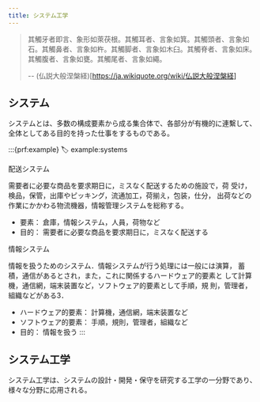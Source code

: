 ```yaml
---
title: システム工学
---
```


> 其觸牙者即言、象形如萊茯根。其觸耳者、言象如箕。其觸頭者、言象如石。其觸鼻者、言象如杵。其觸脚者、言象如木臼。其觸脊者、言象如床。其觸腹者、言象如甕。其觸尾者、言象如繩。
>
> -- (仏説大般涅槃経)[https://ja.wikiquote.org/wiki/仏説大般涅槃経]

## システム

システムとは、多数の構成要素から成る集合体で、各部分が有機的に連繫して、全体としてある目的を持った仕事をするものである。

:::{prf:example}
:label: example:systems

配送システム

需要者に必要な商品を要求期日に，ミスなく配送するための施設で，荷
受け，検品，保管，出庫やピッキング，流通加工，荷揃え，包装，仕分，
出荷などの作業にかかわる物流機器，情報管理システムを総称する。

- 要素： 倉庫，情報システム，人員，荷物など
- 目的： 需要者に必要な商品を要求期日に，ミスなく配送する

情報システム

情報を扱うためのシステム．情報システムが行う処理には一般には演算，
蓄積，通信があるとされ，また，これに関係するハードウェア的要素と
して計算機，通信網，端末装置など，ソフトウェア的要素として手順，規
則，管理者，組織などがある3．
- ハードウェア的要素： 計算機，通信網，端末装置など
- ソフトウェア的要素： 手順，規則，管理者，組織など
- 目的： 情報を扱う
:::

## システム工学

システム工学は、システムの設計・開発・保守を研究する工学の一分野であり、様々な分野に応用される。